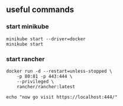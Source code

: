 ## useful commands

### start minikube

    minikube start --driver=docker
    minikube start

### start rancher

    docker run -d --restart=unless-stopped \
        -p 80:81 -p 443:444 \
        --privileged \
        rancher/rancher:latest

    echo "now go visit https://localhost:444/"
